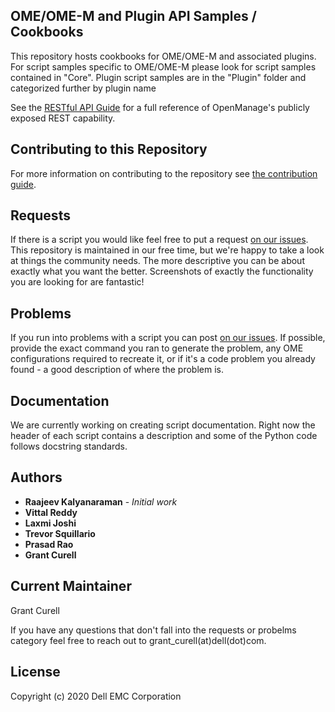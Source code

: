 ## OME/OME-M and Plugin API Samples / Cookbooks

This repository hosts cookbooks for OME/OME-M and associated plugins. For script samples specific to OME/OME-M please look for script samples contained in "Core". Plugin script samples are in the "Plugin" folder and categorized further by plugin name

See the [RESTful API Guide](https://topics-cdn.dell.com/pdf/dell-openmanage-enterprise_api-guide5_en-us.pdf) for a full reference of OpenManage's publicly exposed REST capability.

## Contributing to this Repository

For more information on contributing to the repository see [the contribution guide](CONTRIBUTING.md).

## Requests

If there is a script you would like feel free to put a request [on our issues](https://github.com/dell/OpenManage-Enterprise/issues). This repository is maintained in our free time, but we're happy to take a look at things the community needs. The more descriptive you can be about exactly what you want the better. Screenshots of exactly the functionality you are looking for are fantastic!

## Problems

If you run into problems with a script you can post [on our issues](https://github.com/dell/OpenManage-Enterprise/issues). If possible, provide the exact command you ran to generate the problem, any OME configurations required to recreate it, or if it's a code problem you already found - a good description of where the problem is.

## Documentation

We are currently working on creating script documentation. Right now the header of each script contains a description and some of the Python code follows docstring standards.

## Authors

* **Raajeev Kalyanaraman** - *Initial work*
* **Vittal Reddy**
* **Laxmi Joshi** 
* **Trevor Squillario**
* **Prasad Rao**
* **Grant Curell**

## Current Maintainer

Grant Curell

If you have any questions that don't fall into the requests or probelms category feel free to reach out to grant_curell(at)dell(dot)com.

## License

Copyright (c) 2020 Dell EMC Corporation
